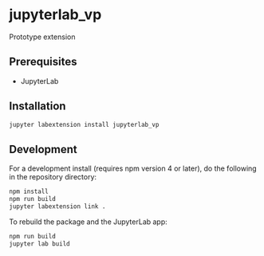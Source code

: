 # jupyterlab_vp

Prototype extension


## Prerequisites

* JupyterLab

## Installation

```bash
jupyter labextension install jupyterlab_vp
```

## Development

For a development install (requires npm version 4 or later), do the following in the repository directory:

```bash
npm install
npm run build
jupyter labextension link .
```

To rebuild the package and the JupyterLab app:

```bash
npm run build
jupyter lab build
```

